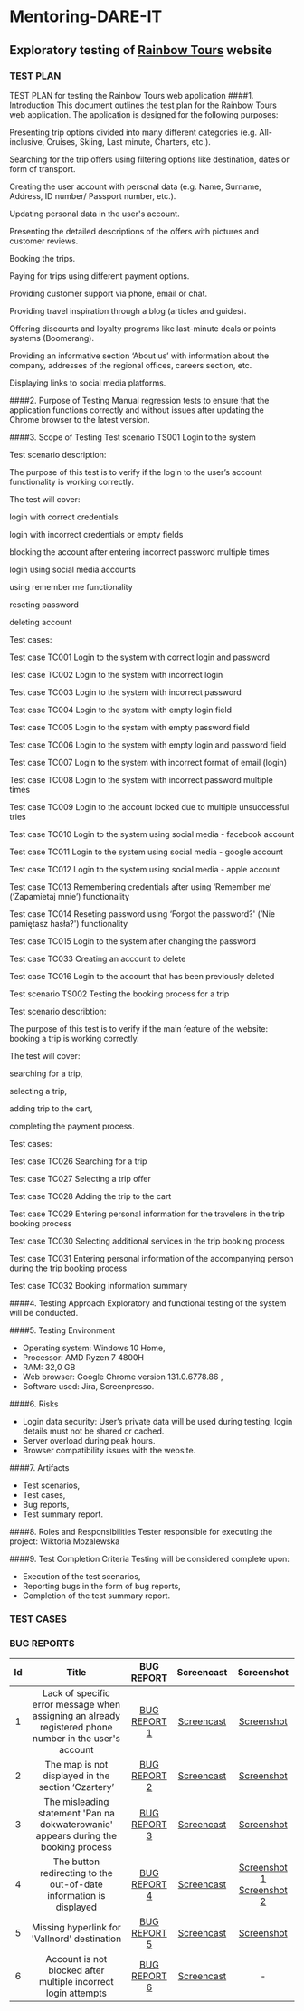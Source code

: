 # Mentoring-DARE-IT

## Exploratory testing of [Rainbow Tours](https://r.pl) website
### TEST PLAN
TEST PLAN for testing the Rainbow Tours web application
####1. Introduction
This document outlines the test plan for the Rainbow Tours web application. The application is designed for the following purposes:

Presenting trip options divided into many different categories (e.g. All-inclusive, Cruises, Skiing, Last minute, Charters, etc.).

Searching for the trip offers using filtering options like destination, dates or form of transport.

Creating the user account with personal data (e.g. Name, Surname, Address, ID number/ Passport number, etc.).

Updating personal data in the user's account.

Presenting the detailed descriptions of the offers with pictures and customer reviews.

Booking the trips.

Paying for trips using different payment options.

Providing customer support via phone, email or chat.

Providing travel inspiration through a blog (articles and guides).

Offering discounts and loyalty programs like last-minute deals or points systems (Boomerang).

Providing an informative section ‘About us’ with information about the company, addresses of the regional offices, careers section, etc.

Displaying links to social media platforms.

####2. Purpose of Testing
Manual regression tests to ensure that the application functions correctly and without issues after updating the Chrome browser to the latest version.

####3. Scope of Testing
Test scenario TS001 Login to the system

Test scenario description:

The purpose of this test is to verify if the login to the user’s account functionality is working correctly.

The test will cover:

login with correct credentials

login with incorrect credentials or empty fields

blocking the account after entering incorrect password multiple times

login using social media accounts

using remember me functionality

reseting password

deleting account

Test cases:

Test case TC001 Login to the system with correct login and password

Test case TC002 Login to the system with incorrect login

Test case TC003 Login to the system with incorrect password

Test case TC004 Login to the system with empty login field

Test case TC005 Login to the system with empty password field

Test case TC006 Login to the system with empty login and password field

Test case TC007 Login to the system with incorrect format of email (login)

Test case TC008 Login to the system with incorrect password multiple times

Test case TC009 Login to the account locked due to multiple unsuccessful tries 

Test case TC010 Login to the system using social media - facebook account

Test case TC011 Login to the system using social media - google account

Test case TC012 Login to the system using social media - apple account

Test case TC013 Remembering credentials after using ‘Remember me’ (‘Zapamietaj mnie’) functionality

Test case TC014 Reseting password using ‘Forgot the password?' (’Nie pamiętasz hasła?') functionality

Test case TC015 Login to the system after changing the password

Test case TC033 Creating an account to delete

Test case TC016 Login to the account that has been previously deleted


Test scenario TS002 Testing the booking process for a trip 

Test scenario describtion:

The purpose of this test is to verify if the main feature of the website: booking a trip is working correctly.

The test will cover:

searching for a trip,

selecting a trip,

adding trip to the cart,

completing the payment process.

Test cases:

Test case TC026 Searching for a trip

Test case TC027 Selecting a trip offer

Test case TC028 Adding the trip to the cart

Test case TC029 Entering personal information  for the travelers in the trip booking process

Test case TC030 Selecting additional services in the trip booking process

Test case TC031 Entering personal information of the accompanying person during the trip booking process

Test case TC032 Booking information summary 

####4. Testing Approach
Exploratory and functional testing of the system will be conducted.

####5. Testing Environment
- Operating system: Windows 10 Home, 
- Processor: AMD Ryzen 7 4800H
- RAM: 32,0 GB
- Web browser: Google Chrome version 131.0.6778.86 ,
- Software used: Jira, Screenpresso.

####6. Risks
- Login data security: User’s private data will be used during testing; login details must not be shared or cached.
- Server overload during peak hours.
- Browser compatibility issues with the website.

####7. Artifacts
- Test scenarios,
- Test cases,
- Bug reports,
- Test summary report.

####8. Roles and Responsibilities
Tester responsible for executing the project: Wiktoria Mozalewska

####9. Test Completion Criteria
Testing will be considered complete upon:

- Execution of the test scenarios,
- Reporting bugs in the form of bug reports,
- Completion of the test summary report.
  
### TEST CASES
### BUG REPORTS
|Id |Title                                                          |BUG REPORT|Screencast|Screenshot|
|:-:|:-------------------------------------------------------------:|:---------------:|:--------:|:--------:|
|1  |Lack of specific error message when assigning an already registered phone number in the user's account|[BUG REPORT 1](https://drive.google.com/file/d/1L78n-mFgrkqubkogBj0A4SDTm4GmnoQr/view?usp=drive_link)|[Screencast](https://drive.google.com/file/d/135PgzW-qDmwhW3mNqcWnTi11GH8VdOEK/view?usp=drive_link)|[Screenshot](https://drive.google.com/file/d/1vITccxw4ntYXsqrQTProijPS9OJxOgbe/view?usp=drive_link)|
|2  |The map is not displayed in the section ‘Czartery’|[BUG REPORT 2](https://drive.google.com/file/d/11ZzQRParFVf94yYw48ZQw8_pYS37g00M/view?usp=drive_link)|[Screencast](https://drive.google.com/file/d/1TUZbp7DQ32ldvBizKv2SYqRgrv9IZ6-8/view?usp=drive_link)|[Screenshot](https://drive.google.com/file/d/1EKn9TI95rMF7yNiINNB-QhGahgqlnPH8/view?usp=drive_link)|
|3  |The misleading statement 'Pan na dokwaterowanie' appears during the booking process|[BUG REPORT 3](https://drive.google.com/file/d/1VPsYBZet6nNFrEnjP-KPDMLaG5d3Uy3t/view?usp=drive_link)|[Screencast](https://drive.google.com/file/d/1V_MQlQYDYCjtuNxnMySpSCCeMmvgGZZ6/view?usp=drive_link)|[Screenshot](https://drive.google.com/file/d/1Qw2E5LTbTtlKFyNdMXE_fk8_XnBZhD1H/view?usp=drive_link)|
|4  |The button redirecting to the out-of-date information is displayed|[BUG REPORT 4](https://drive.google.com/file/d/1khynDQKgeciJVcnOYJRh2aVnKCl-YPqL/view?usp=drive_link)|[Screencast](https://drive.google.com/file/d/14H3L3SpLz3C6o1Sq-oQZhuyW7qH-Z4MI/view?usp=drive_link)|[Screenshot 1](https://drive.google.com/file/d/1paQwceW3R401jO8TE8JYRoRVRnRtSCHK/view?usp=drive_link) [Screenshot 2](https://drive.google.com/file/d/10JRfTpI6Jkcn0OEQShZCX_9qpvJkReQ7/view?usp=drive_link)|
|5  |Missing hyperlink for 'Vallnord' destination|[BUG REPORT 5](https://drive.google.com/file/d/1-nbqNg89QiwWGyhs0q7b_pVzrUIAhI0r/view?usp=drive_link)|[Screencast](https://drive.google.com/file/d/1GA0uftmu8KyeJqKHP8fe9livugnt-2DU/view?usp=drive_link)|[Screenshot](https://drive.google.com/file/d/1DaBBqwwGQc6RhQr20D-F8N-B_9nc6jbd/view?usp=drive_link)|
|6  |Account is not blocked after multiple incorrect login attempts|[BUG REPORT 6](https://drive.google.com/file/d/1_kpxtrk9iEuyWOz1bG4Ii9CbhYeuHSgF/view?usp=drive_link)|[Screencast](https://drive.google.com/file/d/1Dy0e7RLAlG_FL6YoAw5PIpzfIpCjIqbN/view?usp=drive_link)|-|
